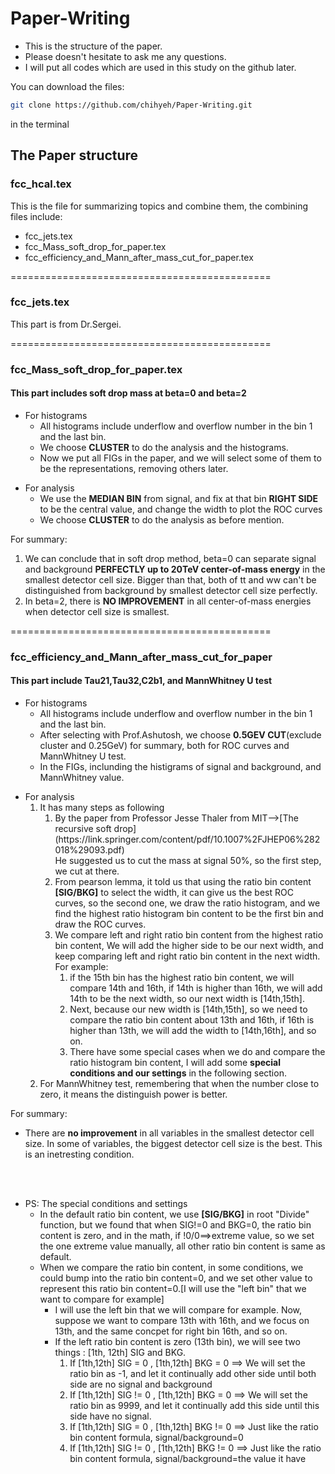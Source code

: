 
# Paper-Writing

* This is the structure of the paper.<br />
* Please doesn't hesitate to ask me any questions.<br />
* I will put all codes which are used in this study on the github later.<br />

You can download the files:
```bash
git clone https://github.com/chihyeh/Paper-Writing.git
```
in the terminal

## The Paper structure

### fcc_hcal.tex
This is the file for summarizing topics and combine them, the combining files include:<br />
* fcc_jets.tex<br />
* fcc_Mass_soft_drop_for_paper.tex<br />
* fcc_efficiency_and_Mann_after_mass_cut_for_paper.tex<br />

=============================================
### fcc_jets.tex
This part is from Dr.Sergei.<br />

=============================================
### fcc_Mass_soft_drop_for_paper.tex 
#### This part includes soft drop mass at beta=0 and beta=2 
<ul>
<li>For histograms
<ul>
<li>All histograms include underflow and overflow number in the bin 1 and the last bin.</li>
<li>We choose <strong>CLUSTER</strong> to do the analysis and the histograms.</li>
<li>Now we put all FIGs in the paper, and we will select some of them to be the representations, removing others later.</li>
</ul>
</li>
</ul>

<ul>
<li>For analysis
<ul>
<li>We use the <strong>MEDIAN BIN</strong> from signal, and fix at that bin <strong>RIGHT SIDE</strong> to be the central value, and change the width to plot the ROC curves</li>
<li>We choose <strong>CLUSTER</strong> to do the analysis as before mention.</li>
</ul>
</li>
</ul>

For summary:
<ol>
<li>We can conclude that in soft drop method, beta=0 can separate signal and background <strong>PERFECTLY up to 20TeV center-of-mass energy</strong> in the smallest detector cell size. Bigger than that, both of tt and ww can't be distinguished from background by smallest detector cell size perfectly.</li>
<li>In beta=2, there is <strong>NO IMPROVEMENT</strong> in all center-of-mass energies when detector cell size is smallest.</li>
</ol>

=============================================
### fcc_efficiency_and_Mann_after_mass_cut_for_paper
#### This part include Tau21,Tau32,C2b1, and MannWhitney U test
<ul>
<li>For histograms
<ul>
<li>All histograms include underflow and overflow number in the bin 1 and the last bin.</li>
<li>After selecting with Prof.Ashutosh, we choose <strong>0.5GEV CUT</strong>(exclude cluster and 0.25GeV) for summary, both for ROC curves and MannWhitney U test.</li>
<li>In the FIGs, inclunding the histigrams of signal and background, and MannWhitney value.</li>
</ul>
</li>
</ul>

<ul>
<li>For analysis
<ol>
<li>It has many steps as following
<ol>
<li>By the paper from Professor Jesse Thaler from MIT-->[The recursive soft drop](https://link.springer.com/content/pdf/10.1007%2FJHEP06%282018%29093.pdf)<br />
    He suggested us to cut the mass at signal 50%, so the first step, we cut at there.</li>
<li>From pearson lemma, it told us that using the ratio bin content <strong>[SIG/BKG]</strong> to select the width, it can give us the best ROC curves, so the second one, we draw the ratio histogram, and we find the highest ratio histogram bin content to be the first bin and draw the ROC curves.</li>
<li>We compare left and right ratio bin content from the highest ratio bin content, We will add the higher side to be our next width, and keep comparing left and right ratio bin content in the next width. For example:
<ol>
<li>if the 15th bin has the highest ratio bin content, we will compare 14th and 16th, if 14th is higher than 16th, we will add 14th to be the next width, so our next width is [14th,15th].</li>
<li>Next, because our new width is [14th,15th], so we need to compare the ratio bin content about 13th and 16th, if 16th is higher than 13th, we will add the width to [14th,16th], and so on.</li>
<li>There have some special cases when we do and compare the ratio histogram bin content, I will add some <strong>special conditions and our settings</strong> in the following section.</li>
</ol>
</ol>
<li>For MannWhitney test, remembering that when the number close to zero, it means the distinguish power is better.</li>
</ul>

For summary: 
* There are <strong>no improvement</strong> in all variables in the smallest detector cell size. In some of variables, the biggest detector cell size is the best. This is an inetresting condition.<br />
<br />
<br />

<ul>
<li>PS: The special conditions and settings
<ul>
<li>In the default ratio bin content, we use <strong>[SIG/BKG]</strong> in root "Divide" function, but we found that when SIG!=0 and BKG=0, the ratio bin content is zero, and in the math, if !0/0==>extreme value, so we set the one extreme value manually, all other ratio bin content is same as default.</li>
<li>When we compare the ratio bin content, in some conditions, we could bump into the ratio bin content=0, and we set other value to represent this ratio bin content=0.[I will use the "left bin" that we want to compare for example]
<ul>
<li>I will use the left bin that we will compare for example. Now, suppose we want to compare 13th with 16th, and we focus on 13th, and the same concpet for right bin 16th, and so on.</li>
<li>If the left ratio bin content is zero (13th bin), we will see two things : [1th, 12th] SIG and BKG.
<ol>
<li>If [1th,12th] SIG = 0 , [1th,12th] BKG = 0 ==> We will set the ratio bin as -1, and let it continually add other side until both side are no signal and background</li> 
<li>If [1th,12th] SIG != 0 , [1th,12th] BKG = 0 ==> We will set the ratio bin as 9999, and let it continually add this side until this side have no signal.</li> 
<li>If [1th,12th] SIG = 0 , [1th,12th] BKG != 0 ==> Just like the ratio bin content formula, signal/background=0</li> 
<li>If [1th,12th] SIG != 0 , [1th,12th] BKG != 0 ==> Just like the ratio bin content formula, signal/background=the value it have</li> 
</ol>
</ul>
</li>
</li>
</ul>






